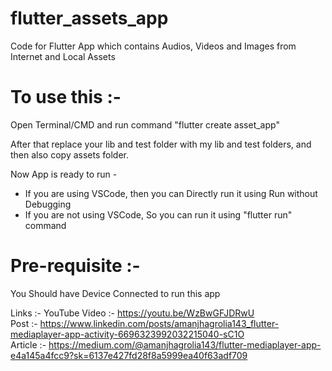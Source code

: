 # flutter_assets_app
Code for Flutter App which contains Audios, Videos and Images from Internet and Local Assets

# To use this :-  
Open Terminal/CMD and run command "flutter create asset_app"  
  
After that replace your lib and test folder with my lib and test folders, and then also copy assets folder.  

Now App is ready to run -   
- If you are using VSCode, then you can Directly run it using Run without Debugging  
- If you are not using VSCode, So you can run it using "flutter run" command  

# Pre-requisite :-   
You Should have Device Connected to run this app   
  
Links :-
YouTube Video :- https://youtu.be/WzBwGFJDRwU  
Post :- https://www.linkedin.com/posts/amanjhagrolia143_flutter-mediaplayer-app-activity-6696323992032215040-sC1O  
Article :- https://medium.com/@amanjhagrolia143/flutter-mediaplayer-app-e4a145a4fcc9?sk=6137e427fd28f8a5999ea40f63adf709  

